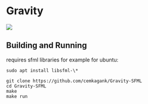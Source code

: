 # Gravity

![](./res/output.gif)

## Building and Running

requires sfml libraries for example for ubuntu:
```
sudo apt install libsfml-\*
```

```
git clone https://github.com/cemkagank/Gravity-SFML
cd Gravity-SFML
make
make run
```
